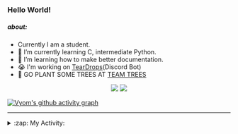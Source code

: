 ### Hello World!

##### about:
- Currently I am a student.
- 🌱 I’m currently learning C, intermediate Python.
- 🌱 I’m learning how to make better documentation.
- 😭 I'm working on [TearDrops](https://github.com/Vyvy-vi/TearDrops)(Discord Bot)
- 🌱 GO PLANT SOME TREES AT [TEAM TREES](https://teamtrees.org/)

<p align="center">
  <a href="https://twitter.com/Vyvy_viM"><img target="_blank" src="https://img.shields.io/badge/twitter%20@Vyvy_viM-0D95E8?style=for-the-badge&logo=twitter&logoColor=white"/></a> 
  <a href="https://vyvy-vi.github.io/portfolio"><img target="_blank" src="https://img.shields.io/badge/-I%27m_craving_for_open_source-green?style=for-the-badge&logo=github&logoColor=black"/></a> 
</p>

[![Vyom's github activity graph](https://activity-graph.herokuapp.com/graph?username=Vyvy-vi)](https://github.com/ashutosh00710/github-readme-activity-graph)

---
<details>
  <summary>:zap: My Activity:</summary>
  
<!--START_SECTION:waka-->
**I'm a Night 🦉** 

```text
🌞 Morning    43 commits     █░░░░░░░░░░░░░░░░░░░░░░░░   6.85% 
🌆 Daytime    134 commits    █████░░░░░░░░░░░░░░░░░░░░   21.34% 
🌃 Evening    239 commits    █████████░░░░░░░░░░░░░░░░   38.06% 
🌙 Night      212 commits    ████████░░░░░░░░░░░░░░░░░   33.76%

```
📅 **I'm Most Productive on Sunday** 

```text
Monday       70 commits     ██░░░░░░░░░░░░░░░░░░░░░░░   11.15% 
Tuesday      92 commits     ███░░░░░░░░░░░░░░░░░░░░░░   14.65% 
Wednesday    96 commits     ███░░░░░░░░░░░░░░░░░░░░░░   15.29% 
Thursday     85 commits     ███░░░░░░░░░░░░░░░░░░░░░░   13.54% 
Friday       46 commits     █░░░░░░░░░░░░░░░░░░░░░░░░   7.32% 
Saturday     86 commits     ███░░░░░░░░░░░░░░░░░░░░░░   13.69% 
Sunday       153 commits    ██████░░░░░░░░░░░░░░░░░░░   24.36%

```


📊 **This Week I Spent My Time On** 

```text
🔥 Editors: 
Vim                      6 hrs 26 mins       █████████████████████████   100.0%

🐱‍💻 Projects: 
TEC-welcome-bot          5 hrs 31 mins       █████████████████████░░░░   85.86% 
TEC-Discord-Automation   29 mins             ██░░░░░░░░░░░░░░░░░░░░░░░   7.72% 
Unknown Project          15 mins             █░░░░░░░░░░░░░░░░░░░░░░░░   3.97% 
api                      8 mins              ░░░░░░░░░░░░░░░░░░░░░░░░░   2.21% 
.dotfiles                0 secs              ░░░░░░░░░░░░░░░░░░░░░░░░░   0.23%

```


 Last Updated on 16/09/2021
<!--END_SECTION:waka-->
</details>
